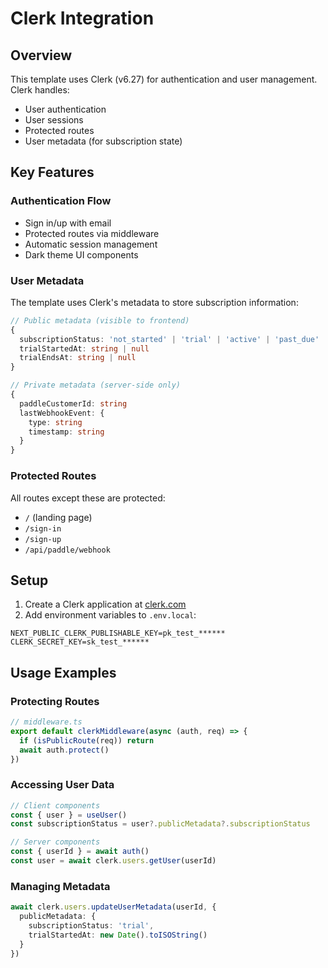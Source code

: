 # Clerk Integration

## Overview
This template uses Clerk (v6.27) for authentication and user management. Clerk handles:
- User authentication
- User sessions
- Protected routes
- User metadata (for subscription state)

## Key Features

### Authentication Flow
- Sign in/up with email
- Protected routes via middleware
- Automatic session management
- Dark theme UI components

### User Metadata
The template uses Clerk's metadata to store subscription information:

```typescript
// Public metadata (visible to frontend)
{
  subscriptionStatus: 'not_started' | 'trial' | 'active' | 'past_due' | 'cancelled'
  trialStartedAt: string | null
  trialEndsAt: string | null
}

// Private metadata (server-side only)
{
  paddleCustomerId: string
  lastWebhookEvent: {
    type: string
    timestamp: string
  }
}
```

### Protected Routes
All routes except these are protected:
- `/` (landing page)
- `/sign-in`
- `/sign-up`
- `/api/paddle/webhook`

## Setup

1. Create a Clerk application at [clerk.com](https://clerk.com)
2. Add environment variables to `.env.local`:
```env
NEXT_PUBLIC_CLERK_PUBLISHABLE_KEY=pk_test_******
CLERK_SECRET_KEY=sk_test_******
```

## Usage Examples

### Protecting Routes
```typescript
// middleware.ts
export default clerkMiddleware(async (auth, req) => {
  if (isPublicRoute(req)) return
  await auth.protect()
})
```

### Accessing User Data
```typescript
// Client components
const { user } = useUser()
const subscriptionStatus = user?.publicMetadata?.subscriptionStatus

// Server components
const { userId } = await auth()
const user = await clerk.users.getUser(userId)
```

### Managing Metadata
```typescript
await clerk.users.updateUserMetadata(userId, {
  publicMetadata: {
    subscriptionStatus: 'trial',
    trialStartedAt: new Date().toISOString()
  }
})
``` 